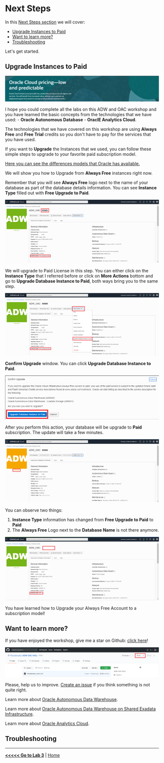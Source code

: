 # Next Steps

In this [Next Steps section](#next-steps) we will cover:
  - [Upgrade Instances to Paid](#upgrade-instances-to-paid)
  - [Want to learn more?](#want-to-learn-more)
  - [Troubleshooting](#troubleshooting)

Let's get started.

## Upgrade Instances to Paid

![Oracle Cloud Pricing](../images/next_banner.png)


I hope you could complete all the labs on this ADW and OAC workshop and you have learned the basic concepts from the technologies that we have used: - **Oracle Autonomous Database** - **OraclE Analytics Cloud**.

The technologies that we have covered on this workshop are using **Always Free** and **Free Trial** credits so you don't have to pay for the services that you have used. 

If you want to **Upgrade** the Instances that we used, you can follow these simple steps to upgrade to your favorite paid subscription model.

[Here you can see the differences models that Oracle has available.](https://www.oracle.com/ie/cloud/pricing.html)

We will show you how to Upgrade from **Always Free** instances right now.

Remember that you will see **Always Free** logo next to the name of your database as part of the database details information. You can see **Instance Type** filled out with **Free Upgrade to Paid**.

![Always Free Database Details](../images/always_free_upgrade.png)

We will upgrade to Paid License in this step. You can either click on the **Instance Type** that I referred before or click on **More Actions** bottom and go to **Upgrade Database Instance to Paid**, both ways bring you to the same step.

![Always Free Database Details More Actions](../images/always_free_upgrade_actions.png)

**Confirm Upgrade** window. You can click **Upgrade Database Instance to Paid**.

![Always Free Database Details Confirmation](../images/always_free_upgrade_confirmation.png)

After you perform this action, your database will be upgrade to **Paid** subscription. The update will take a few minutes.

![Always Free Database Details Confirmation Updating](../images/always_free_upgrade_confirmation_updating.png)

You can observe two things:
1. **Instance Type** information has changed from **Free Upgrade to Paid** to **Paid**
2. The **Always Free** Logo next to the **Database Name** is not there anymore.

![Always Free Database Details Paid](../images/always_free_upgrade_paid.png)

You have learned how to Upgrade your Always Free Account to a subscription model!

## Want to learn more?

If you have enjoyed the workshop, give me a star on Github: [click here](https://github.com/PriscilaIruela/ADW-OAC-HOLs)!

![Github start](../images/gthib_start.png)

Please, help us to improve. [Create an issue](https://github.com/PriscilaIruela/ADW-OAC-HOLs/issues) if you think something is not quite right.

Learn more about [Oracle Autonomous Data Warehouse](https://docs.oracle.com/en/cloud/paas/autonomous-data-warehouse-cloud/).

Learn more about [Oracle Autonomous Data Warehouse on Shared Exadata Infrastructure](https://docs.oracle.com/en/cloud/paas/autonomous-data-warehouse-cloud/user/autonomous-intro-adw.html#GUID-4B91499D-7C2B-46D9-8E4D-A6ABF2093414).

Learn more about [Oracle Analytics Cloud](https://docs.oracle.com/en/cloud/paas/analytics-cloud/index.html). 

## Troubleshooting

---

[**<<<<< Go to Lab 3**](../Lab3/README.md) | [Home](../README.md)
